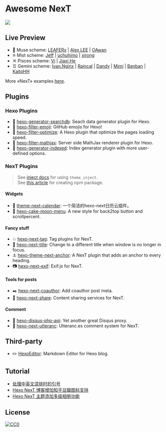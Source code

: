 # Awesome NexT

[![](https://raw.githubusercontent.com/sindresorhus/awesome/master/media/badge-flat2.svg?sanitize=true)](https://github.com/sindresorhus/awesome)

## Live Preview

* :heart_decoration: Muse scheme: [LEAFERx](https://leaferx.online) | [Alex LEE](http://saili.science) | [OAwan](https://oawan.me)
* :six_pointed_star: Mist scheme: [Jeff](https://blog.zzbd.org) | [uchuhimo](https://uchuhimo.me) | [xirong](http://www.ixirong.com)
* :pisces: Pisces scheme: [Vi](https://notes.iissnan.com) | [Jiaxi He](https://jiaxi.io)
* :gemini: Gemini scheme: [Ivan.Nginx](https://almostover.ru) | [Raincal](https://raincal.com) | [Dandy](https://dandyxu.me) | [Mimi](https://zhangshuqiao.org) | [Banban](https://blog.dlzhang.com) | [KaitoHH](https://kaitohh.com)

More «NexT» examples [here](https://github.com/iissnan/hexo-theme-next/issues/119).

## Plugins

### Hexo Plugins

* :mag_right: [hexo-generator-searchdb](https://github.com/theme-next/hexo-generator-searchdb): Seach data generator plugin for Hexo.
* :tada: [hexo-filter-emoji](https://github.com/theme-next/hexo-filter-emoji): GitHub emojis for Hexo!
* :crystal_ball: [hexo-filter-optimize](https://github.com/theme-next/hexo-filter-optimize): A Hexo plugin that optimize the pages loading speed.
* :100: [hexo-filter-mathjax](https://github.com/stevenjoezhang/hexo-filter-mathjax): Server side MathJax renderer plugin for Hexo.
* :triangular_flag_on_post: [hexo-generator-indexed](https://github.com/stevenjoezhang/hexo-generator-indexed): Index generator plugin with more user-defined options.

### NexT Plugins

> See [inject docs](https://theme-next.org/docs/advanced-settings#Injects) for using `theme_inject`.  
See [this article](https://www.dnocm.com/articles/beechnut/hexo-next-injects/) for creating npm package.

#### Widgets

* :calendar: [theme-next-calendar](https://github.com/theme-next/theme-next-calendar): 一个简洁的hexo-next日历云插件。
* :cake: [hexo-cake-moon-menu](https://github.com/jiangtj-lab/hexo-cake-moon-menu): A new style for back2top button and scrollpercent.

#### Fancy stuff

* :boom: [hexo-next-tag](https://github.com/theme-next/hexo-next-tag): Tag plugins for NexT.
* :bookmark: [hexo-next-title](https://github.com/theme-next/hexo-next-title): Change to a different title when window is no longer in focus.
* :anchor: [hexo-theme-next-anchor](https://github.com/1v9/hexo-theme-next-anchor): A NexT plugin that adds an anchor to every heading.
* :camera: [hexo-next-exif](https://github.com/theme-next/hexo-next-exif): Exif.js for NexT.

#### Tools for posts

* :black_nib: [hexo-next-coauthor](https://github.com/theme-next/hexo-next-coauthor): Add coauthor post meta.
* :gift: [hexo-next-share](https://github.com/theme-next/hexo-next-share): Content sharing services for NexT.

#### Comment

* :memo: [hexo-disqus-php-api](https://github.com/KaitoHH/hexo-disqus-php-api): Yet another great Disqus proxy.
* :speech_balloon: [hexo-next-utteranc](https://github.com/theme-next/hexo-next-utteranc): Utteranc.es comment system for NexT.

## Third-party

* :pencil2: [HexoEditor](https://github.com/zhuzhuyule/HexoEditor): Markdown Editor for Hexo blog.

## Tutorial

* [处理中英文混排时的引号](https://github.com/theme-next/hexo-theme-next/issues/462#issuecomment-435429592)
* [Hexo NexT 博客增加知乎豆瓣图标支持](https://blog.dlzhang.com/posts/89dad1c1/)
* [Hexo NexT 主题添加多级相册功能](http://houmin.cc/posts/d487dd02/)

## License

[![CC0](http://mirrors.creativecommons.org/presskit/buttons/88x31/svg/cc-zero.svg)](https://creativecommons.org/publicdomain/zero/1.0/)
